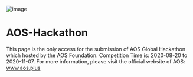 ![image](https://github.com/AnonymousOperatingSystem/AOS-Hackathon/blob/master/images/Hackathon.jpg)

# AOS-Hackathon
This page is the only access for the submission of AOS Global Hackathon which hosted by the AOS Foundation. Competition Time is: 2020-08-20 to 2020-11-07.   For more information, please visit the official website of AOS: www.aos.plus
